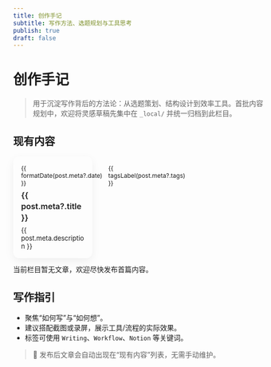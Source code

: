 ```yaml
---
title: 创作手记
subtitle: 写作方法、选题规划与工具思考
publish: true
draft: false
---
```


# 创作手记

> 用于沉淀写作背后的方法论：从选题策划、结构设计到效率工具。首批内容规划中，欢迎将灵感草稿先集中在 `_local/` 并统一归档到此栏目。

## 现有内容

<div v-if="posts.length" class="column-cards">
  <a v-for="post in posts" :key="post.route" class="column-card" :href="withBase(post.route)">
    <div class="meta">
      <span>{{ formatDate(post.meta?.date) }}</span>
      <span v-if="tagsLabel(post.meta?.tags)" class="tags">{{ tagsLabel(post.meta?.tags) }}</span>
    </div>
    <div class="title">{{ post.meta?.title }}</div>
    <p v-if="post.meta?.description" class="desc">{{ post.meta.description }}</p>
  </a>
</div>
<p v-else class="column-empty">当前栏目暂无文章，欢迎尽快发布首篇内容。</p>

## 写作指引
- 聚焦“如何写”与“如何想”。
- 建议搭配截图或录屏，展示工具/流程的实际效果。
- 标签可使用 `Writing`、`Workflow`、`Notion` 等关键词。

> 📌 发布后文章会自动出现在“现有内容”列表，无需手动维护。

<script setup lang="ts">
import { computed } from 'vue'
import { useData, withBase } from 'vitepress'

const COLUMN_NAME = '创作手记'
const { site } = useData()

const normalizeCategories = (value: unknown): string[] => {
  if (Array.isArray(value)) return value.map((v) => String(v).trim()).filter(Boolean)
  if (typeof value === 'string') return value.split(',').map((v) => v.trim()).filter(Boolean)
  return []
}

const normalizeTags = (value: unknown): string[] => {
  if (Array.isArray(value)) return value.map((v) => String(v).trim()).filter(Boolean)
  if (typeof value === 'string') return value.split(',').map((v) => v.trim()).filter(Boolean)
  return []
}

const posts = computed(() => {
  const pages = site.value.themeConfig?.blog?.pagesData || []
  return pages
    .filter((page) => normalizeCategories(page.meta?.categories).includes(COLUMN_NAME) && page.meta?.publish !== false)
    .sort((a, b) => +new Date(b.meta?.date || 0) - +new Date(a.meta?.date || 0))
})

const formatDate = (value: unknown) => {
  if (!value) return ''
  return String(value).replace(/-/g, '/').slice(0, 16)
}

const tagsLabel = (value: unknown) => normalizeTags(value).slice(0, 3).join(' · ')
</script>

<style scoped>
.column-cards {
  display: grid;
  gap: 14px;
  margin-top: 12px;
}

@media (min-width: 640px) {
  .column-cards { grid-template-columns: repeat(2, minmax(0, 1fr)); }
}

@media (min-width: 960px) {
  .column-cards { grid-template-columns: repeat(3, minmax(0, 1fr)); }
}

.column-card {
  padding: 16px;
  border-radius: 12px;
  border: 1px solid var(--vp-c-divider);
  background: var(--vp-c-bg);
  text-decoration: none;
  color: inherit;
  box-shadow: 0 6px 18px rgba(0, 0, 0, .06);
  transition: border-color .2s ease, box-shadow .2s ease, transform .2s ease;
}

.column-card:hover {
  border-color: var(--vp-c-brand-1);
  box-shadow: 0 10px 26px rgba(79, 70, 229, .18);
  transform: translateY(-2px);
}

.column-card .meta {
  display: flex;
  justify-content: space-between;
  gap: 12px;
  font-size: 12px;
  color: var(--vp-c-text-3);
  margin-bottom: 6px;
}

.column-card .tags { color: var(--vp-c-text-2); }

.column-card .title {
  font-size: 16px;
  font-weight: 600;
  margin-bottom: 6px;
  line-height: 1.4;
}

.column-card .desc {
  margin: 0;
  font-size: 13px;
  color: var(--vp-c-text-2);
}

.column-empty {
  margin-top: 12px;
  color: var(--vp-c-text-2);
}
</style>
